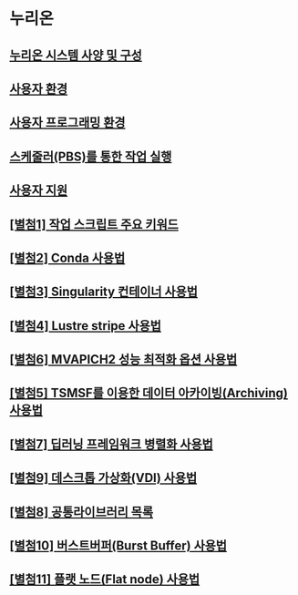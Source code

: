 # 누리온

## [누리온 시스템 사양 및 구성](undefined/)

## [사용자 환경](./#undefined-1)

## [사용자 프로그래밍 환경 ](./#undefined-2)

## [스케줄러(PBS)를 통한 작업 실행 ](./#pbs)

## [사용자 지원 ](./#undefined-3)

## [\[별첨1\] 작업 스크립트 주요 키워드 ](./#1)

## [\[별첨2\] Conda 사용법](./#2-conda)

## [\[별첨3\] Singularity 컨테이너 사용법](./#3-singularity)

## [\[별첨4\] Lustre stripe 사용법 ](./#4-lustre-stripe)

## [\[별첨6\] MVAPICH2 성능 최적화 옵션 사용법](./#6-mvapich2)

## [\[별첨5\] TSMSF를 이용한 데이터 아카이빙(Archiving) 사용법 ](./#5-tsmsf-archiving)

## [\[별첨7\] 딥러닝 프레임워크 병렬화 사용법 ](./#7)

## [\[별첨9\] 데스크톱 가상화(VDI) 사용법](./#9-vdi)

## [\[별첨8\] 공통라이브러리 목록](./#8)

## [\[별첨10\] 버스트버퍼(Burst Buffer) 사용법 ](./#10-burst-buffer)

## [\[별첨11\] 플랫 노드(Flat node) 사용법](./#11-flat-node)



